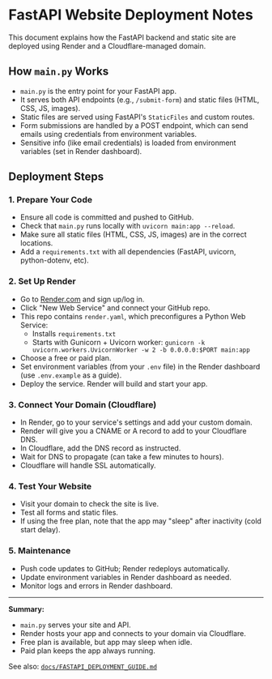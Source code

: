 # FastAPI Website Deployment Notes

This document explains how the FastAPI backend and static site are deployed using Render and a Cloudflare-managed domain.

## How `main.py` Works
- `main.py` is the entry point for your FastAPI app.
- It serves both API endpoints (e.g., `/submit-form`) and static files (HTML, CSS, JS, images).
- Static files are served using FastAPI's `StaticFiles` and custom routes.
- Form submissions are handled by a POST endpoint, which can send emails using credentials from environment variables.
- Sensitive info (like email credentials) is loaded from environment variables (set in Render dashboard).

## Deployment Steps

### 1. Prepare Your Code
- Ensure all code is committed and pushed to GitHub.
- Check that `main.py` runs locally with `uvicorn main:app --reload`.
- Make sure all static files (HTML, CSS, JS, images) are in the correct locations.
- Add a `requirements.txt` with all dependencies (FastAPI, uvicorn, python-dotenv, etc).

### 2. Set Up Render
- Go to [Render.com](https://render.com/) and sign up/log in.
- Click "New Web Service" and connect your GitHub repo.
- This repo contains `render.yaml`, which preconfigures a Python Web Service:
  - Installs `requirements.txt`
  - Starts with Gunicorn + Uvicorn worker: `gunicorn -k uvicorn.workers.UvicornWorker -w 2 -b 0.0.0.0:$PORT main:app`
- Choose a free or paid plan.
- Set environment variables (from your `.env` file) in the Render dashboard (use `.env.example` as a guide).
- Deploy the service. Render will build and start your app.

### 3. Connect Your Domain (Cloudflare)
- In Render, go to your service's settings and add your custom domain.
- Render will give you a CNAME or A record to add to your Cloudflare DNS.
- In Cloudflare, add the DNS record as instructed.
- Wait for DNS to propagate (can take a few minutes to hours).
- Cloudflare will handle SSL automatically.

### 4. Test Your Website
- Visit your domain to check the site is live.
- Test all forms and static files.
- If using the free plan, note that the app may "sleep" after inactivity (cold start delay).

### 5. Maintenance
- Push code updates to GitHub; Render redeploys automatically.
- Update environment variables in Render dashboard as needed.
- Monitor logs and errors in Render dashboard.

---

**Summary:**
- `main.py` serves your site and API.
- Render hosts your app and connects to your domain via Cloudflare.
- Free plan is available, but app may sleep when idle.
- Paid plan keeps the app always running.

See also: [`docs/FASTAPI_DEPLOYMENT_GUIDE.md`](FASTAPI_DEPLOYMENT_GUIDE.md)
